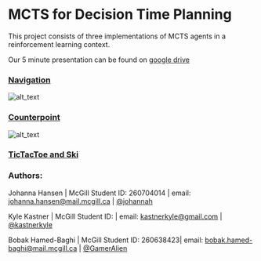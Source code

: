 # MCTS for Decision Time Planning

This project consists of three implementations of MCTS agents in a reinforcement learning context. 

Our 5 minute presentation can be found on [google drive](https://docs.google.com/presentation/d/1Hr9rWROJK0cbpJSw84OBIwv4QQP5CkCYjcoN2OVs6NQ/edit?usp=sharing)

### [Navigation](https://github.com/rllabmcgill/final-project-mcts_for_decision_time_planning/blob/master/trajectories/README.md)

![alt_text](https://github.com/rllabmcgill/final-project-mcts_for_decision_time_planning/blob/master/trajectories/imgs/multi_episode.gif)

### [Counterpoint](https://github.com/rllabmcgill/final-project-mcts_for_decision_time_planning/blob/master/counterpoint/README.md)

![alt_text](https://github.com/rllabmcgill/final-project-mcts_for_decision_time_planning/blob/master/counterpoint/trace_0.png)

### [TicTacToe and Ski ](https://github.com/rllabmcgill/final-project-mcts_for_decision_time_planning/blob/master/ski_game_and_tictactoe/README.md)

### Authors:

Johanna Hansen | McGill Student ID: 260704014 | email: johanna.hansen@mail.mcgill.ca | [@johannah](http://github.com/johannah)

Kyle Kastner | McGill Student ID:  | email: kastnerkyle@gmail.com | [@kastnerkyle](http://github.com/kastnerkyle)

Bobak Hamed-Baghi | McGill Student ID: 260638423| email: bobak.hamed-baghi@mail.mcgill.ca |  [@GamerAlien](http://github.com/GamerAlien)
